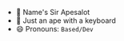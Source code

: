 - 👋 Name's Sir Apesalot
- 📓 Just an ape with a keyboard
- 😄 Pronouns: `Based/Dev`

<!---
sir-apesalot/sir-apesalot is a ✨ special ✨ repository because its `README.md` (this file) appears on your GitHub profile.
You can click the Preview link to take a look at your changes.
--->
